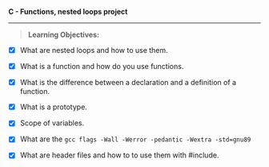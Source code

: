 **C - Functions, nested loops project**  
________________________________________

> **Learning Objectives:**

- [x] What are nested loops and how to use them.
- [x] What is a function and how do you use functions.
- [x] What is the difference between a declaration and a definition of a function.
- [x] What is a prototype.
- [x] Scope of variables.
- [x] What are the ```gcc flags -Wall -Werror -pedantic -Wextra -std=gnu89```
- [x] What are header files and how to to use them with #include.

